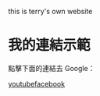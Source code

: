 this is terry's own website
<body>
  <h1>我的連結示範</h1>
  <p>點擊下面的連結去 Google：</p>
  <a href="https://www.google.com" target="_blank">youtube</href="https://www.facebook.com" target="_blank">facebook</a>
</body>
